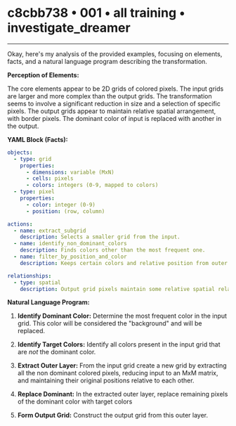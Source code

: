 # c8cbb738 • 001 • all training • investigate_dreamer

---
Okay, here's my analysis of the provided examples, focusing on elements, facts, and a natural language program describing the transformation.

**Perception of Elements:**

The core elements appear to be 2D grids of colored pixels. The input grids are larger and more complex than the output grids. The transformation seems to involve a significant reduction in size and a selection of specific pixels. The output grids appear to maintain relative spatial arrangement, with border pixels. The dominant color of input is replaced with another in the output.

**YAML Block (Facts):**



```yaml
objects:
  - type: grid
    properties:
      - dimensions: variable (MxN)
      - cells: pixels
      - colors: integers (0-9, mapped to colors)
  - type: pixel
    properties:
      - color: integer (0-9)
      - position: (row, column)

actions:
  - name: extract_subgrid
    description: Selects a smaller grid from the input.
  - name: identify_non_dominant_colors
    description: Finds colors other than the most frequent one.
  - name: filter_by_position_and_color
    description: Keeps certain colors and relative position from outer layer.

relationships:
  - type: spatial
    description: Output grid pixels maintain some relative spatial relationships from the input grid, especially border colors.
```



**Natural Language Program:**

1.  **Identify Dominant Color:** Determine the most frequent color in the input grid. This color will be considered the "background" and will be replaced.

2.  **Identify Target Colors:** Identify all colors present in the input grid that are *not* the dominant color.

3. **Extract Outer Layer:** From the input grid create a new grid by extracting all the non dominant colored pixels, reducing input to an MxM matrix, and maintaining their original positions relative to each other.

4. **Replace Dominant:** In the extracted outer layer, replace remaining pixels of the dominant color with target colors

5.  **Form Output Grid:** Construct the output grid from this outer layer.

